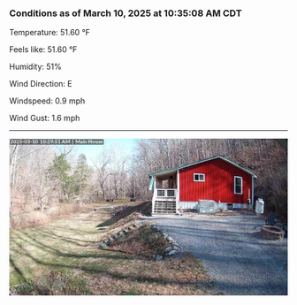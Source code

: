 ### Conditions as of March 10, 2025 at 10:35:08 AM CDT 

Temperature: 51.60 &deg;F

Feels like: 51.60 &deg;F

Humidity: 51%

Wind Direction: E

Windspeed: 0.9 mph

Wind Gust: 1.6 mph

---

<img src="./images/latest.jpeg"/>

